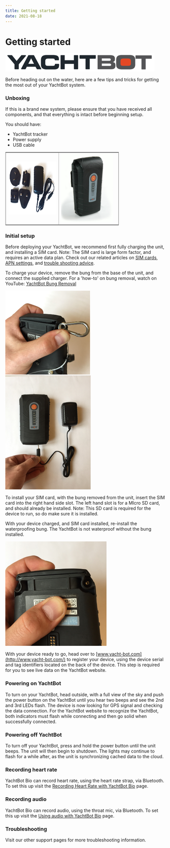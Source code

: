 ```yaml
---
title: Getting started
date: 2021-08-18
---
```


# Getting started

<img src="../../../assets/images/_LEs-Ay1oU7lDkiswAjXBLxdh788J1n4cQ.png" alt="" width="470px" height="57.2912px" />

Before heading out on the water, here are a few tips and tricks for getting the most out of your YachtBot system.

### Unboxing
If this is a brand new system, please ensure that you have received all components, and that everything is intact before beginning setup.

You should have:

- YachtBot tracker
- Power supply
- USB cable

<table border="1" cellpadding="0" cellspacing="0" id="table86451" style="border-collapse: collapse; border: 1px solid rgb(175, 175, 175); width: 71%;"><tbody><tr>
<td style="width: 46.9579%;"><img src="../../../assets/images/dIyw3ssREBOOFr4FpChFQYaNOo9CAau0iA.png" style="width: 290px; height: 168.2px;"></td>
<td style="width: 52.8861%;"><img src="../../../assets/images/CDPtbKBSfbiweLKfp9J6J9xyhP5_XhwkOg.png" style="width: 163px; height: 218.726px;"></td>
</tr></tbody></table>

### Initial setup

Before deploying your YachtBot, we recommend first fully charging the unit, and installing a SIM card. Note: The SIM card is large form factor, and requires an active data plan. Check out our related articles on [SIM cards](<../../YachtBot%20Products/YachtBot%20product%20family%20fundamentals/SD%20(local%20memory%20storage)%20and%20SIM%20cards.md>), [APN settings](../../YachtBot%20Products/YachtBot%20product%20family%20fundamentals/SIM%20card%20APN%20settings%20for%20common%20providers.md), and [trouble shooting advice](../../YachtBot%20Products/YachtBot%20product%20family%20fundamentals/Cellular%20connectivity%20trouble%20shooting.md).

To charge your device, remove the bung from the base of the unit, and connect the supplied charger. For a 'how-to' on bung removal, watch on YouTube: [YachtBot Bung Removal](https://youtu.be/ftc8TsLwa2g)

<img src="../../../assets/images/3llCFIJrUFCzu6vJAsiMjDereiV1ohRaKg.JPG" alt="" width="267px" height="263.382px" />

<img src="../../../assets/images/v-9IXpvHg4b5iTO-0pe_3ibQlyDORO-10Q.JPG" alt="" width="269px" height="359.43px" />

To install your SIM card, with the bung removed from the unit, insert the SIM card into the right hand side slot. The left hand slot is for a MIcro SD card, and should already be installed. Note: This SD card is required for the device to run, so do make sure it is installed.

With your device charged, and SIM card installed, re-install the waterproofing bung. The YachtBot is not waterproof without the bung installed.

<img src="../../../assets/images/QFJBzzaD1mUr0xbjatyESU5k-6CQ9xkJMw.JPG" alt="" width="319px" height="329.374px" />

With your device ready to go, head over to [www.yacht-bot.com](http://www.yacht-bot.com/) to register your device, using the device serial and tag identifiers located on the back of the device. This step is required for you to see live data on the YachtBot website.

### Powering on YachtBot

To turn on your YachtBot, head outside, with a full view of the sky and push the power button on the YachtBot until you hear two beeps and see the 2nd and 3rd LEDs flash. The device is now looking for GPS signal and checking the data connection. For the YachtBot website to recognize the YachtBot, both indicators must flash while connecting and then go solid when successfully connected.

### Powering off YachtBot

To turn off your YachtBot, press and hold the power button until the unit beeps. The unit will then begin to shutdown. The lights may continue to flash for a while after, as the unit is synchronizing cached data to the cloud.

### Recording heart rate

YachtBot Bio can record heart rate, using the heart rate strap, via Bluetooth. To set this up visit the [Recording Heart Rate with YachtBot Bio](http://support.yacht-bot.com/a/solutions/) page.

### Recording audio

YachtBot Bio can record audio, using the throat mic, via Bluetooth. To set this up visit the [Using audio with YachtBot Bio](http://support.yacht-bot.com/a/solutions/) page.

### Troubleshooting

Visit our other support pages for more troubleshooting information.
